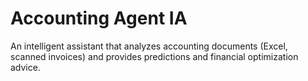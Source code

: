# Accounting Agent IA

An intelligent assistant that analyzes accounting documents (Excel, scanned invoices) and provides predictions and financial optimization advice.
